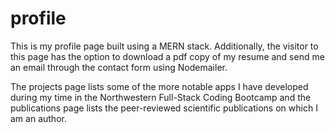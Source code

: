 # profile

This is my profile page built using a MERN stack.  Additionally, the visitor to this page has the option to download a pdf copy of my resume and send me an email through the contact form using Nodemailer.

The projects page lists some of the more notable apps I have developed during my time in the Northwestern Full-Stack Coding Bootcamp and the publications page lists the peer-reviewed scientific publications on which I am an author.